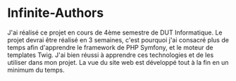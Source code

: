 # Infinite-Authors

J'ai réalisé ce projet en cours de 4ème semestre de DUT Informatique.
Le projet devrai être réalisé en 3 semaines, c'est pourquoi j'ai consacré plus de temps afin d'apprendre le framework de PHP Symfony, et le moteur de templates Twig. J'ai bien réussi à apprendre ces technologies et de les utiliser dans mon projet.
La vue du site web est développé tout à la fin en un minimum du temps.
